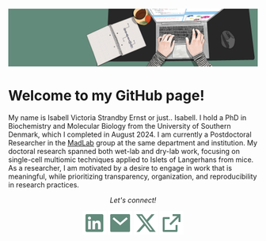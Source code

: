 ![Banner](https://github.com/Isabellvse/Isabellvse/blob/main/image/banner.png)

# Welcome to my GitHub page! 

My name is Isabell Victoria Strandby Ernst or just.. Isabell. I hold a PhD in Biochemistry and Molecular Biology from the University of Southern Denmark, which I completed in August 2024. I am currently a Postdoctoral Researcher in the [MadLab](https://github.com/madsen-lab) group at the same department and institution. My doctoral research spanned both wet-lab and dry-lab work, focusing on single-cell multiomic techniques applied to Islets of Langerhans from mice. As a researcher, I am motivated by a desire to engage in work that is meaningful, while prioritizing transparency, organization, and reproducibility in research practices.

<p align="center">
  <i>Let's connect!</i>
  </p>
  <p align="center">
    <a href="https://www.linkedin.com/in/isabellvse/" alt="Linkedin"><img src="https://github.com/Isabellvse/Isabellvse/blob/main/image/linkedin.svg"></a>
    <a href="mailto:isabellvse@bmb.sdu.dk" alt="Contact me"><img src="https://github.com/Isabellvse/Isabellvse/blob/main/image/mail.svg"></a>
    <a href="https://x.com/IsabellVSE" alt="X"><img src="https://github.com/Isabellvse/Isabellvse/blob/main/image/X.svg"></a>
    <a href="https://orcid.org/0000-0002-3276-4764" alt="X"><img src="https://github.com/Isabellvse/Isabellvse/blob/main/image/external_link.svg"></a>
  </p>

<!--
**Isabellvse/Isabellvse** is a ✨ _special_ ✨ repository because its `README.md` (this file) appears on your GitHub profile.

Here are some ideas to get you started:

- 🔭 I’m currently working on ...
- 🌱 I’m currently learning ...
- 👯 I’m looking to collaborate on ...
- 🤔 I’m looking for help with ...
- 💬 Ask me about ...
- 📫 How to reach me: ...
- 😄 Pronouns: ...
- ⚡ Fun fact: ...
-->
